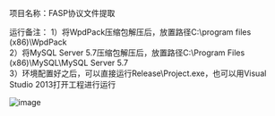 项目名称：FASP协议文件提取

运行备注：
	1）将WpdPack压缩包解压后，放置路径C:\program files (x86)\WpdPack\
	2）将MySQL Server 5.7压缩包解压后，放置路径C:\Program Files (x86)\MySQL\MySQL Server 5.7\
	3）环境配置好之后，可以直接运行Release\Project.exe，也可以用Visual Studio 2013打开工程进行运行


![image](https://github.com/githubforliyidan/FASP-Protocol-Analysis-Block/blob/master/3.FASP-Protocol-Data-Extraction-System/demo.png)
